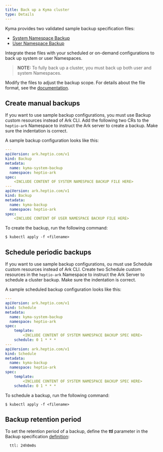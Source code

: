 ```yaml
---
title: Back up a Kyma cluster
type: Details
---
```

Kyma provides two validated sample backup specification files:

- [System Namespace Backup](./assets/system-backup.yaml)
- [User Namespace Backup](./assets/all-backup.yaml)


Integrate these files with your scheduled or on-demand configurations to back up system or user Namespaces. 

>**NOTE:** To fully back up a cluster, you must back up both user and system Namespaces. 

Modify the files to adjust the backup scope. For details about the file format, see the [documentation](https://velero.io/docs/v1.0.0/output-file-format/).

## Create manual backups

If you want to use sample backup configurations, you must use Backup custom resources instead of Ark CLI. Add the following two CRs to the `heptio-ark` Namespace to instruct the Ark server to create a backup. Make sure the indentation is correct.

A sample backup configuration looks like this:

```yaml
---
apiVersion: ark.heptio.com/v1
kind: Backup
metadata:
  name: kyma-system-backup
  namespace: heptio-ark
spec:
    <INCLUDE CONTENT OF SYSTEM NAMESPACE BACKUP FILE HERE>
---
apiVersion: ark.heptio.com/v1
kind: Backup
metadata:
  name: kyma-backup
  namespace: heptio-ark
spec:
    <INCLUDE CONTENT OF USER NAMESPACE BACKUP FILE HERE>
```

To create the backup, run the following command:

```$ kubectl apply -f <filename>```

## Schedule periodic backups

If you want to use sample backup configurations, ou must use Schedule custom resources instead of Ark CLI. Create two Schedule custom resources in the `heptio-ark` Namespace to instruct the Ark Server to schedule a cluster backup. Make sure the indentation is correct.

A sample scheduled backup configuration looks like this:

```yaml
---
apiVersion: ark.heptio.com/v1
kind: Schedule
metadata:
  name: kyma-system-backup
  namespace: heptio-ark
spec:
    template:
        <INCLUDE CONTENT OF SYSTEM NAMESPACE BACKUP SPEC HERE>
    schedule: 0 1 * * *
---
apiVersion: ark.heptio.com/v1
kind: Schedule
metadata:
  name: kyma-backup
  namespace: heptio-ark
spec:
    template:
        <INCLUDE CONTENT OF SYSTEM NAMESPACE BACKUP SPEC HERE>
    schedule: 0 1 * * *
```

To schedule a backup, run the following command:

```$ kubectl apply -f <filename>```

## Backup retention period

To set the retention period of a backup, define the **ttl** parameter in the Backup specification [definition](https://velero.io/docs/v1.0.0/output-file-format/):

```  The amount of time before this backup is eligible for garbage collection.
  ttl: 24h0m0s 
  ```
